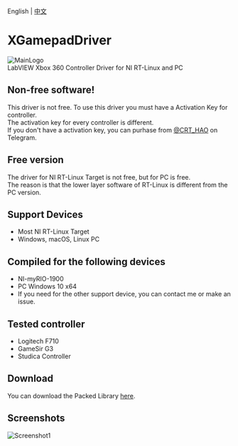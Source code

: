 English | [中文](https://github.com/CISH-Robotics/CRT_XGamepadDriver/blob/main/README-zh.md)
# XGamepadDriver
![MainLogo](https://user-images.githubusercontent.com/31580253/119094434-9a588600-ba43-11eb-82c1-5914aafce531.png)  
LabVIEW Xbox 360 Controller Driver for NI RT-Linux and PC  
## Non-free software!
This driver is not free. To use this driver you must have a Activation Key for controller.  
The activation key for every controller is different.  
If you don't have a activation key, you can purhase from [@CRT_HAO](https://t.me/crt_hao) on Telegram.
## Free version
The driver for NI RT-Linux Target is not free, but for PC is free.  
The reason is that the lower layer software of RT-Linux is different from the PC version.
## Support Devices
 - Most NI RT-Linux Target
 - Windows, macOS, Linux PC
## Compiled for the following devices
 - NI-myRIO-1900
 - PC Windows 10 x64
 - If you need for the other support device, you can contact me or make an issue.
## Tested controller
 - Logitech F710
 - GameSir G3
 - Studica Controller
## Download
You can download the Packed Library [here](https://github.com/CISH-Robotics/CRT_XGamepadDriver/releases).
## Screenshots
![Screenshot1](https://user-images.githubusercontent.com/31580253/119093751-ad1e8b00-ba42-11eb-904e-c6c94d3bc441.png)
